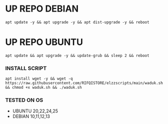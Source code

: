 
# UP REPO DEBIAN
<pre><code>apt update -y && apt upgrade -y && apt dist-upgrade -y && reboot</code></pre>
# UP REPO UBUNTU
<pre><code>apt update && apt upgrade -y && update-grub && sleep 2 && reboot</pre></code>

### INSTALL SCRIPT 
<pre><code>apt install wget -y && wget -q https://raw.githubusercontent.com/RIFQISTORE/elzzscripts/main/waduk.sh && chmod +x waduk.sh && ./waduk.sh
</code></pre>

### TESTED ON OS 
- UBUNTU 20,22,24,25
- DEBIAN 10,11,12,13
